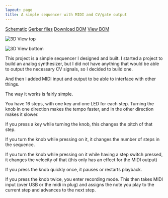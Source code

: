```yaml
---
layout: page
title: A simple sequencer with MIDI and CV/gate output
---
```


[Schematic](https://6px.eu/seeq/fabrication/seeq-schematic.pdf)
[Gerber files](https://6px.eu/seeq/fabrication/seeq-zip.zip)
[Download BOM](https://6px.eu/seeq/fabrication/seeq-bom.csv)
[View BOM](https://6px.eu/seeq/fabrication/seeq-bom.html)

![3D View top](https://6px.eu/seeq/fabrication/seeq-3D_top.png)

![3D View bottom](https://6px.eu/seeq/fabrication/seeq-3D_bottom.png)

This project is a simple sequencer I designed and built. I started a project to build an analog synthesizer, but I did not have anything that would be able to output the necessary CV signals, so I decided to build one.

And then I added MIDI input and output to be able to interface with other things.

The way it works is fairly simple.

You have 16 steps, with one key and one LED for each step. Turning the knob in one direction makes the tempo faster, and in the other direction makes it slower.

If you press a key while turning the knob, this changes the pitch of that step.

If you turn the knob while pressing on it, it changes the number of steps in the sequence.

If you turn the knob while pressing on it while having a step switch pressed, it changes the velocity of that (this only has an effect for the MIDI output)

If you press the knob quickly once, it pauses or restarts playback.

If you press the knob twice, you enter recording mode. This then takes MIDI input (over USB or the midi in plug) and assigns the note you play to the current step and advances to the next step.